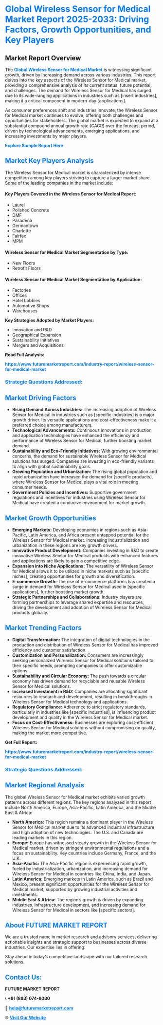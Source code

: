 <h1 style="color: #007BFF;">Global Wireless Sensor for Medical Market Report 2025-2033: Driving Factors, Growth Opportunities, and Key Players</h1>

<section id="overview">
<h2>Market Report Overview</h2>
<p>The <a href="https://www.futuremarketreport.com/industry-report/wireless-sensor-for-medical-market" style="color: #007BFF; text-decoration: none;"><strong>Global Wireless Sensor for Medical Market</strong></a> is witnessing significant growth, driven by increasing demand across various industries. This report delves into the key aspects of the Wireless Sensor for Medical market, providing a comprehensive analysis of its current status, future potential, and challenges. The demand for Wireless Sensor for Medical has surged due to its wide-ranging applications in industries such as [insert industries], making it a critical component in modern-day [applications].</p>
<p>As consumer preferences shift and industries innovate, the Wireless Sensor for Medical market continues to evolve, offering both challenges and opportunities for stakeholders. The global market is expected to expand at a substantial compound annual growth rate (CAGR) over the forecast period, driven by technological advancements, emerging applications, and increasing investments by major players.</p>
</section>

<section id="overview">
<p><a href="https://www.futuremarketreport.com/request-sample/reportId=35527" style="color: #007BFF; text-decoration: none;"><strong>Explore Sample Report Here</strong></a></p>
</section>

<section id="key-players">
<h2 style="color: #007BFF;">Market Key Players Analysis</h2>
<p>The Wireless Sensor for Medical market is characterized by intense competition among key players striving to capture a larger market share. Some of the leading companies in the market include:</p>
<h4>Key Players Covered in the Wireless Sensor for Medical Report:</h4>
<ul><li>Laurel</li><li>Polished Concrete</li><li>DMF</li><li>Pasadena</li><li>Germantown</li><li>Charlotte</li><li>Fairfax</li><li>MPM</li></ul>
<h4>Wireless Sensor for Medical Market Segmentation by Type:</h4>
<ul><li>New Floors</li><li>Retrofit Floors</li></ul>

<h4>Wireless Sensor for Medical Market Segmentation by Application:</h4>
<ul><li>Factories</li><li>Offices</li><li>Hotel Lobbies</li><li>Automotive Shops</li><li>Warehouses</li></ul>
<p><strong>Key Strategies Adopted by Market Players:</strong></p>
<ul>
<li>Innovation and R&D</li>
<li>Geographical Expansion</li>
<li>Sustainability Initiatives</li>
<li>Mergers and Acquisitions</li>
</ul>
</section>

<section>
<p><strong>Read Full Analysis: </strong></p><a href="https://www.futuremarketreport.com/industry-report/wireless-sensor-for-medical-market" style="color: #007BFF; text-decoration: none;"><strong>https://www.futuremarketreport.com/industry-report/wireless-sensor-for-medical-market</strong></a>
<h3 style="color: #007BFF;">Strategic Questions Addressed:</h3>
</section>

<section id="driving-factors">
<h2 style="color: #007BFF;">Market Driving Factors</h2>
<ul>
<li><strong>Rising Demand Across Industries:</strong> The increasing adoption of Wireless Sensor for Medical in industries such as [specific industries] is a major growth driver. Its versatile applications and cost-effectiveness make it a preferred choice among manufacturers.</li>
<li><strong>Technological Advancements:</strong> Continuous innovations in production and application technologies have enhanced the efficiency and performance of Wireless Sensor for Medical, further boosting market demand.</li>
<li><strong>Sustainability and Eco-Friendly Initiatives:</strong> With growing environmental concerns, the demand for sustainable Wireless Sensor for Medical solutions has surged. Companies are investing in eco-friendly variants to align with global sustainability goals.</li>
<li><strong>Growing Population and Urbanization:</strong> The rising global population and rapid urbanization have increased the demand for [specific products], where Wireless Sensor for Medical plays a vital role in meeting consumer needs.</li>
<li><strong>Government Policies and Incentives:</strong> Supportive government regulations and incentives for industries using Wireless Sensor for Medical have created a conducive environment for market growth.</li>
</ul>
</section>

<section id="growth-opportunities">
<h2 style="color: #007BFF;">Market Growth Opportunities</h2>
<ul>
<li><strong>Emerging Markets:</strong> Developing economies in regions such as Asia-Pacific, Latin America, and Africa present untapped potential for the Wireless Sensor for Medical market. Increasing industrialization and urbanization in these regions are key growth drivers.</li>
<li><strong>Innovative Product Development:</strong> Companies investing in R&D to create innovative Wireless Sensor for Medical products with enhanced features and applications are likely to gain a competitive edge.</li>
<li><strong>Expansion into Niche Applications:</strong> The versatility of Wireless Sensor for Medical allows it to be utilized in niche markets such as [specific niches], creating opportunities for growth and diversification.</li>
<li><strong>E-commerce Growth:</strong> The rise of e-commerce platforms has created a surge in demand for Wireless Sensor for Medical used in [specific applications], further boosting market growth.</li>
<li><strong>Strategic Partnerships and Collaborations:</strong> Industry players are forming partnerships to leverage shared expertise and resources, driving the development and adoption of Wireless Sensor for Medical products globally.</li>
</ul>
</section>

<section id="trending-factors">
<h2 style="color: #007BFF;">Market Trending Factors</h2>
<ul>
<li><strong>Digital Transformation:</strong> The integration of digital technologies in the production and distribution of Wireless Sensor for Medical has improved efficiency and customer satisfaction.</li>
<li><strong>Customization and Personalization:</strong> Consumers are increasingly seeking personalized Wireless Sensor for Medical solutions tailored to their specific needs, prompting companies to offer customizable options.</li>
<li><strong>Sustainability and Circular Economy:</strong> The push towards a circular economy has driven demand for recyclable and reusable Wireless Sensor for Medical solutions.</li>
<li><strong>Increased Investment in R&D:</strong> Companies are allocating significant resources to research and development, resulting in breakthroughs in Wireless Sensor for Medical technology and applications.</li>
<li><strong>Regulatory Compliance:</strong> Adherence to strict regulatory standards, particularly in industries like [specific industries], is influencing product development and quality in the Wireless Sensor for Medical market.</li>
<li><strong>Focus on Cost-Effectiveness:</strong> Businesses are exploring cost-efficient Wireless Sensor for Medical solutions without compromising on quality, making the market more competitive.</li>
</ul>
</section>

<section>
<p><strong>Get Full Report: </strong></p><a href="https://www.futuremarketreport.com/industry-report/wireless-sensor-for-medical-market" style="color: #007BFF; text-decoration: none;"><strong>https://www.futuremarketreport.com/industry-report/wireless-sensor-for-medical-market</strong></a>
<h3 style="color: #007BFF;">Strategic Questions Addressed:</h3>
</section>


<section id="regional-analysis">
<h2 style="color: #007BFF;">Market Regional Analysis</h2>
<p>The global Wireless Sensor for Medical market exhibits varied growth patterns across different regions. The key regions analyzed in this report include North America, Europe, Asia-Pacific, Latin America, and the Middle East & Africa:</p>
<ul>
<li><strong>North America:</strong> This region remains a dominant player in the Wireless Sensor for Medical market due to its advanced industrial infrastructure and high adoption of new technologies. The U.S. and Canada are leading markets in this region.</li>
<li><strong>Europe:</strong> Europe has witnessed steady growth in the Wireless Sensor for Medical market, driven by stringent environmental regulations and a focus on sustainability. Key countries include Germany, France, and the U.K.</li>
<li><strong>Asia-Pacific:</strong> The Asia-Pacific region is experiencing rapid growth, fueled by industrialization, urbanization, and increasing demand for Wireless Sensor for Medical in countries like China, India, and Japan.</li>
<li><strong>Latin America:</strong> Emerging markets in Latin America, such as Brazil and Mexico, present significant opportunities for the Wireless Sensor for Medical market, supported by growing industrial activities and investments.</li>
<li><strong>Middle East & Africa:</strong> The region’s growth is driven by expanding industries, infrastructure development, and increasing demand for Wireless Sensor for Medical in sectors like [specific sectors].</li>
</ul>
</section>

<footer>
<h2 style="color: #007BFF;">About FUTURE MARKET REPORT</h2>
<p>We are a trusted name in market research and advisory services, delivering actionable insights and strategic support to businesses across diverse industries. Our expertise lies in offering:</p>

<p>Stay ahead in today’s competitive landscape with our tailored research solutions.</p>

<h2 style="color: #007BFF;">Contact Us:</h2>
<p><strong>FUTURE MARKET REPORT</strong></p>
<p>📞 <strong>+91 (883) 074-8030</strong></p>
<p>📧 <strong><a href="mailto:help@futuremarketreport.com" style="color: #007BFF;">help@futuremarketreport.com</a></strong></p>
<p>🌐 <strong><a href="https://www.futuremarketreport.com/" style="color: #007BFF;">Visit Our Website</a></strong></p>
</footer>